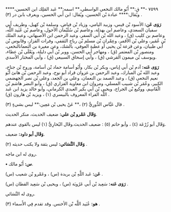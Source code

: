 ٧٥٩٩ -** ق:** أَبُو مالك النخعي الواسطي،** اسمه:** عَبد المَلِك ابن الحسين،**** ويُقال:**** عبادة بْن الحسين، ويُقال: ابن أَبي الحسين، ويعرف بابن در (٣) .

**رَوَى عَن:** الأسود بْن قيس، وزبيد اليامي، وزياد بْن فياض، وسلمة بْن كهيل، وطريف أَبِي سفيان السعدي، وعاصم ابن بهدلة، وعاصم بْن سُلَيْمان الأحول، وعاصم بْن عُبَيد اللَّه، وعاصم بن كليب (ق) ، وعبد الله بْن أَبي السفر، وعبد الرحمن ابن الأصبهاني، وعبد الملك بْن عُمَير، وعلي بْن الأقمر، وعِمْران بْن مسلم بْن رياح الثقفي، وفرات القزاز، وقابوس بْن أَبي ظبيان، وعن قزعة بْن يحيى أو عطية العوفي، بالشك، وعن مغيرة بن النعمانالنخعي، ومنصور بْن المعتمر (ق) ، ومهاجر أَبِي الحسن، ووبر بْن أَبي دليلة، ويَعْلَى بْن عطاء، ويوسف بْن ميمون القرشي (ق) ، وأبي إسحاق السبيعي (ق) ، وأبي المختار الأسدي.

**رَوَى عَنه:** آدم بْن أَبي إياس، وبكر بْن بكار، وأَبُو أسامة حماد بْن أسامة، وروح بْن جناح، وعبد الله بْن المبارك، وعبد الرحمن بن غزوان قراد أبو نوح، وعبد الرحمن بْن هانئ أَبُو نعيم النخعي (ق) ، وعبد الصمد بن النعمان، وعلي بن الجعد، وعلي بْن نصر الجهضمي الكبير، وعُمَر بْن شبيب المسلي، ومروان ابن معاوية الفزاري (ق) ، وأبو النضر هاشم بْن الْقَاسِم، ووكيع بْن الجراح، ويحيى بْن أَبي بكير العبدي الكرماني، وأبو خالد يزيد ابن عَبد اللَّه الفراء المعروف بالبيسري (١) ، ويزيد بْن هارون (ق) .

قال عَبَّاس الدُّورِيُّ (٢) ،** عَنْ يحيى بْن مَعِين:** ليس بشيءٍ (٣) .

**وَقَال عَمْرو بْن علي:** ضعيف الحديث، منكر الحديث.

وَقَال أبو زُرْعَة (٤) ، وأبو حاتم (٥) : ضعيف الحديث.وقَال البُخارِيُّ (١) ليس بالقوي عندهم.

**وَقَال أبو داود:** ضعيف.

**وَقَال النَّسَائي:** ليس بثقة ولا يكتب حديثه (٢) .

روى له ابن ماجه.

**• س:** أَبُو مالك.

**عَن:** عَبد اللَّهِ بْن بريدة (س) ، وعَمْرو بْن شعيب (س) .

**رَوَى عَنه:** سَعِيد بْن أَبي عَرُوبَة (س) ، ويحيى بْن سَعِيد القطان (س) .

روى له النَّسَائي.

**هو:** عُبَيد اللَّه بْن الأخنس. وقد تقدم فِي الأَسماء (٣) .